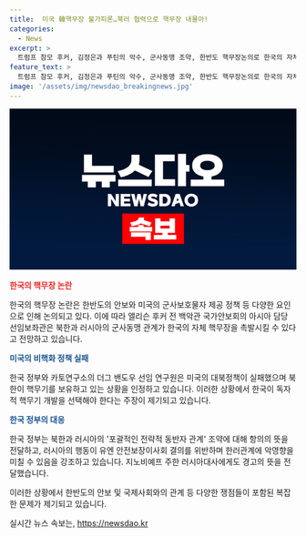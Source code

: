 ```yaml
---
title:  미국 韓핵무장 불가피론…북러 협력으로 핵무장 내몰아!
categories:
  - News
excerpt: >
  트럼프 참모 후커, 김정은과 푸틴의 악수, 군사동맹 조약, 한반도 핵무장논의로 한국의 자체 핵무장 논의까지 확산되고 있다. 후커 전 백악관 국가안보회의(NSC) 아시아 담당 선임보좌관은 북한과 러시아의 군사동맹이 한국의 자체 핵무장을 촉발할 수 있다고 전망했고, 미국의 대북정책 실패론과 한국의 독자적 핵무기 개발 필요론이 제기되고 있다. 한국 정부는 러시아의 한반도 관련 조약에 대한 항의의사를 표명하며 경고의 뜻을 전달하고 있다.
feature_text: >
  트럼프 참모 후커, 김정은과 푸틴의 악수, 군사동맹 조약, 한반도 핵무장논의로 한국의 자체 핵무장 논의까지 확산되고 있다. 후커 전 백악관 국가안보회의(NSC) 아시아 담당 선임보좌관은 북한과 러시아의 군사동맹이 한국의 자체 핵무장을 촉발할 수 있다고 전망했고, 미국의 대북정책 실패론과 한국의 독자적 핵무기 개발 필요론이 제기되고 있다. 한국 정부는 러시아의 한반도 관련 조약에 대한 항의의사를 표명하며 경고의 뜻을 전달하고 있다.
image: '/assets/img/newsdao_breakingnews.jpg'
---
```


<p><img src="/assets/img/newsdao_breakingnews.jpg" alt="pcversion 속보" /></p>

<p><b><span style="color: #ee2323;">한국의 핵무장 논란</span></b></p>

<p>한국의 핵무장 논란은 한반도의 안보와 미국의 군사보호물자 제공 정책 등 다양한 요인으로 인해 논의되고 있다. 이에 따라 앨리슨 후커 전 백악관 국가안보회의 아시아 담당 선임보좌관은 북한과 러시아의 군사동맹 관계가 한국의 자체 핵무장을 촉발시킬 수 있다고 전망하고 있습니다.</p>

<p><b><span style="color: #1a5490;">미국의 비핵화 정책 실패</span></b></p>

<p>한국 정부와 카토연구소의 더그 밴도우 선임 연구원은 미국의 대북정책이 실패했으며 북한이 핵무기를 보유하고 있는 상황을 인정하고 있습니다. 이러한 상황에서 한국이 독자적 핵무기 개발을 선택해야 한다는 주장이 제기되고 있습니다.</p>

<p><b><span style="color: #1a5490;">한국 정부의 대응</span></b></p>

<p>한국 정부는 북한과 러시아의 '포괄적인 전략적 동반자 관계' 조약에 대해 항의의 뜻을 전달하고, 러시아의 행동이 유엔 안전보장이사회 결의를 위반하며 한러관계에 악영향을 미칠 수 있음을 강조하고 있습니다. 지노비예프 주한 러시아대사에게도 경고의 뜻을 전달했습니다.</p>

<p>이러한 상황에서 한반도의 안보 및 국제사회와의 관계 등 다양한 쟁점들이 포함된 복잡한 문제가 제기되고 있습니다.</p>
실시간 뉴스 속보는, <a href="https://newsdao.kr" rel="dofollow">https://newsdao.kr</a>


